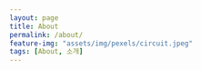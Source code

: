 ```yaml
---
layout: page
title: About
permalink: /about/
feature-img: "assets/img/pexels/circuit.jpeg"
tags: [About, 소개]
---
```


